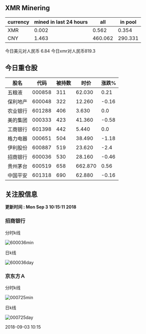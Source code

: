 ## XMR Minering

|currency|mined in last 24 hours|all|in pool|
|---|---|---|---|
|XMR|0.002|0.562|0.354|
|CNY|1.463|460.062|290.331|

今日美元对人民币 6.84	今日xmr对人民币819.3


## 今日重仓股 

|股名|代码|被持数|时价|涨跌%|
|---|---|---|---|---|
|五粮液|000858|311|62.030|0.21|
|保利地产|600048|322|12.260|-0.16|
|农业银行|601288|406|3.630|0.0|
|美的集团|000333|423|41.360|-0.58|
|工商银行|601398|442|5.440|0.0|
|格力电器|000651|504|38.490|-1.18|
|伊利股份|600887|519|23.620|-2.4|
|招商银行|600036|530|28.160|-0.46|
|贵州茅台|600519|658|662.870|0.56|
|中国平安|601318|690|62.880|-0.16|

## 关注股信息
**更新时间 : Mon Sep  3 10:15:11 2018**
### 招商银行 
分时k线

![600036min](http://image.sinajs.cn/newchart/min/n/sh600036.gif)

日k线

![600036day](http://image.sinajs.cn/newchart/daily/n/sh600036.gif)

### 京东方Ａ 
分时k线

![000725min](http://image.sinajs.cn/newchart/min/n/sz000725.gif)

日k线

![000725day](http://image.sinajs.cn/newchart/daily/n/sz000725.gif)

2018-09-03 10:15